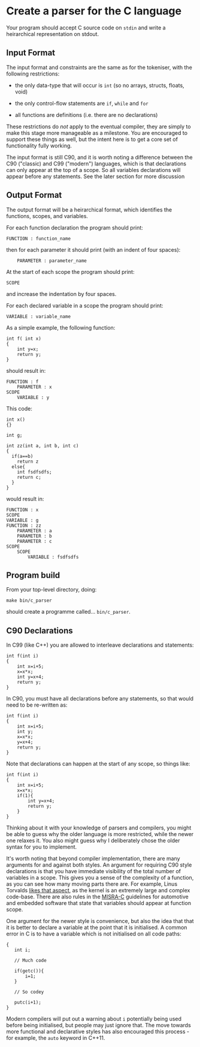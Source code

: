 Create a parser for the C language
==================================

Your program should accept C source code on
`stdin` and write a heirarchical representation on stdout.

Input Format
------------

The input format and constraints are the same as for the tokeniser, with
the following restrictions: 

- the only data-type that will occur is `int` (so no arrays, structs, floats, void)

- the only control-flow statements are `if`, `while` and `for`

- all functions are definitions (i.e. there are no declarations)

These restrictions do _not_ apply to the eventual compiler, they are
simply to make this stage more manageable as a milestone. You are
encouraged to support these things as well, but the intent here is
to get a core set of functionality fully working.

The input format is still C90, and it is worth noting
a difference between the C90 ("classic) and C99 ("modern")
languages, which is that declarations can only appear
at the top of a scope. So all variables declarations will
appear before any statements. See the later section for more discussion

Output Format
-------------

The output format will be a heirarchical format, which identifies
the functions, scopes, and variables.

For each function declaration the program should print:

    FUNCTION : function_name
    
then for each parameter it should print (with an indent of four spaces):

        PARAMETER : parameter_name

At the start of each scope the program should print:

    SCOPE

and increase the indentation by four spaces.

For each declared variable in a scope the program should print:

    VARIABLE : variable_name

As a simple example, the following function:

    int f( int x)
    {
        int y=x;
        return y;
    }
    
should result in:

    FUNCTION : f
        PARAMETER : x
    SCOPE
        VARIABLE : y

This code:

    int x()
    {}
    
    int g;
    
    int zz(int a, int b, int c)
    {
      if(a==b)
        return z
      else{
        int fsdfsdfs;
        return c;
      }
    }
    
would result in:

    FUNCTION : x
    SCOPE
    VARIABLE : g
    FUNCTION : zz
        PARAMETER : a
        PARAMETER : b
        PARAMETER : c
    SCOPE
        SCOPE
            VARIABLE : fsdfsdfs

Program build
-------------

From your top-level directory, doing:

    make bin/c_parser

should create a programme called... `bin/c_parser`.



C90 Declarations
----------------

In C99 (like C++) you are allowed to interleave declarations and statements:

    int f(int i)
    {
        int x=i+5;
        x=x*x;
        int y=x+4;
        return y;
    }
    
In C90, you must have all declarations before any statements,
so that would need to be re-written as:

    int f(int i)
    {
        int x=i+5;
        int y;
        x=x*x;
        y=x+4;
        return y;
    }

Note that declarations can happen at the start of any scope, so things like:

    int f(int i)
    {
        int x=i+5;
        x=x*x;
        if(1){
            int y=x+4;
            return y;
        }
    }

Thinking about it with your knowledge of parsers and compilers,
you might be able to guess why the older language is more restricted,
while the newer one relaxes it. You also might guess why I
deliberately chose the older syntax for you to implement.

It's worth noting that beyond compiler implementation, there
are many arguments for and against both styles. An argument
for requiring C90 style declarations is that you have
immediate visibility of the total number of variables in a scope.
This gives you a sense of the complexity of a function,
as you can see how many moving parts there are. For example,
Linus Torvalds [likes that aspect](https://lkml.org/lkml/2012/4/12/18),
as the kernel is an extremely large and complex code-base.
There are also rules in the [MISRA-C](https://en.wikipedia.org/wiki/MISRA_C)
guidelines for automotive and embedded software that state
that variables should appear at function scope.

One argument for the newer style is convenience, but also
the idea that that it is better to declare a variable at
the point that it is initialised. A common error in C is
to have a variable which is not initialised on all code
paths:

    {
       int i;
       
       // Much code
       
       if(getc()){
           i=1;
       }
       
       // So codey
       
       putc(i+1);
    }

Modern compilers will put out a warning about `i` potentially
being used before being initialised, but people may just
ignore that. The move towards more functional and declarative
styles has also encouraged this process - for example, the
`auto` keyword in C++11.
